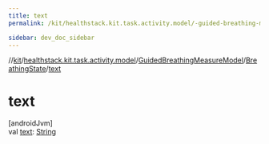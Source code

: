 ```yaml
---
title: text
permalink: /kit/healthstack.kit.task.activity.model/-guided-breathing-measure-model/-breathing-state/text.html

sidebar: dev_doc_sidebar
---
```

//[kit](../../../../index.html)/[healthstack.kit.task.activity.model](../../index.html)/[GuidedBreathingMeasureModel](../index.html)/[BreathingState](index.html)/[text](text.html)



# text



[androidJvm]\
val [text](text.html): [String](https://kotlinlang.org/api/latest/jvm/stdlib/kotlin/-string/index.html)




